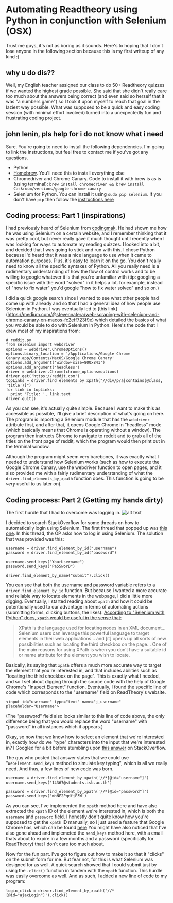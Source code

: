 # Automating Readtheory using Python in conjunction with Selenium (OSX)

Trust me guys, it's not as boring as it sounds. Here's to hoping that I don't lose anyone in the following section because this is my first writeup of any kind :)

## why u do dis??

Well, my English teacher assigned our class to do 50+ Readtheory quizzes if we wanted the highest grade possible. She said that she didn't really care too much about the answers being correct (and even said so herself that it was "a numbers game") so I took it upon myself to reach that goal in the laziest way possible. What was supposed to be a quick and easy coding session (with minimal effort involved) turned into a unexpectedly fun and frustrating coding project. 

## john lenin, pls help for i do not know what i need
Sure. You're going to need to install the following dependencies. I'm going to link the instructions, but feel free to contact me if you've got any questions.
* Python
* [Homebrew](https://brew.sh/). You'll need this to install everything else
* Chromedriver and Chrome Canary. Code to install it with brew is as is (using terminal): ```brew install chromedriver && brew install Caskroom/versions/google-chrome-canary```
* Selenium for Python. You can install it using `sudo pip selenium`. If you don't have `pip` then follow the [instructions here](https://stackoverflow.com/questions/17271319/how-do-i-install-pip-on-macos-or-os-x/18947390#18947390)
 
## Coding process: Part 1 (inspirations)
I had previously heard of Selenium from [codingmak](https://github.com/codingmak). He had shown me how he was using Selenium on a certain website, and I remember thinking that it was pretty cool, but never really gave it much thought until recently when I was looking for ways to automate my reading quizzes. I looked into a bit, and decided that I was going to stick and run with this. I chose Python because I'd heard that it was a nice language to use when it came to automation purposes. Plus, it's easy to learn it on the go. You don't really need to know all the specific syntaxes of Python. All you really need is a rudimentary understanding of how the flow of control works and to be willing to google whatever it is that you're unfamiliar with (tip: googling a specific issue with the word "solved" in it helps a lot. for example, instead of "how to fix water" you'd google "how to fix water solved" and so on.)

I did a quick google search since I wanted to see what other people had come up with already and so that I had a general idea of how people use Selenium in Python. I was eventually led to [this link] (https://medium.com/@stevennatera/web-scraping-with-selenium-and-chrome-canary-on-macos-fc2eff723f9e) which detailed the basics of what you would be able to do with Selenium in Python. 
Here's the code that I drew most of my inspirations from:
```
# reddit.py
from selenium import webdriver
options = webdriver.ChromeOptions()
options.binary_location = '/Applications/Google Chrome Canary.app/Contents/MacOS/Google Chrome Canary'
options.add_argument('window-size=800x841')
options.add_argument('headless')
driver = webdriver.Chrome(chrome_options=options)
driver.get('https://reddit.com')
topLinks = driver.find_elements_by_xpath("//div/p/a[contains(@class, 'title')]")
for link in topLinks:
  print 'Title: ', link.text
driver.quit()
```
As you can see, it's actually quite simple. Because I want to make this as accessible as possible, I'll give a brief description of what's going on here. 
The program is importing a Selenium module that has the `webdriver` attribute first, and after that, it opens Google Chrome in "headless" mode (which basically means that Chrome is operating without a window). The program then instructs Chrome to navigate to reddit and to grab all of the titles on the front page of reddit, which the program would then print out in the terminal window. 

Although the program might seem very barebones, it was exactly what I needed to understand how Selenium works (such as how to execute the Google Chrome Canary, use the webdriver function to open pages, and it also provided me with a fairly rudimentary understanding of what the `driver.find_elements_by_xpath` function does. This function is going to be *very* useful to us later on). 

## Coding process: Part 2 (Getting my hands dirty)

The first hurdle that I had to overcome was logging in. ![alt text](https://i.imgur.com/TAZYffg.png)

I decided to search StackOverflow for some threads on how to automatically login using Selenium. The first thread that popped up was [this one](https://stackoverflow.com/questions/21186327/fill-username-and-password-using-selenium-in-python). In this thread, the OP asks how to log in using Selenium. The solution that was provided was this:
```
username = driver.find_element_by_id("username")
password = driver.find_element_by_id("password")

username.send_keys("YourUsername")
password.send_keys("Pa55worD")

driver.find_element_by_name("submit").click()
```
You can see that both the username and password variable refers to a `driver.find_element_by_id` function. But because I wanted a more accurate and reliable way to locate elements in the webpage, I did a little more digging. Eventually, I started reading about `xpath` and how it could be potentionally used to our advantage in terms of automating actions (submitting forms, clicking buttons, the likes). [According to "Selenium with Python" docs, `xpath` would be useful in the sense that:](https://selenium-python.readthedocs.io/locating-elements.html#locating-by-xpath)

> XPath is the language used for locating nodes in an XML document... Selenium users can leverage this powerful language to target elements in their web applications... and [it] opens up all sorts of new possibilities such as locating the third checkbox on the page... One of the main reasons for using XPath is when you don’t have a suitable id or name attribute for the element you wish to locate.

Basically, its saying that `xpath` offers a much more accurate way to target the element that you're interested in, and that includes abilities such as "locating the third checkbox on the page". This is exactly what I needed, and so I set about digging through the source code with the help of Google Chrome's "Inspect Element" function. Eventually, I found the specific line of code which corresponds to the "username" field on ReadTheory's website.

```<input id="username" type="text" name="j_username" placeholder="Username">```

(The "password" field also looks similar to this line of code above, the only difference being that you would replace the word "username" with "password" in all instances which it appears.)

Okay, so now that we know how to select an element that we're interested in, exactly how do we "type" characters into the input that we're interested in? I Googled for a bit before stumbling upon [this answer](https://stackoverflow.com/a/21186468) on StackOverflow.

The guy who posted that answer states that we could use "`WebElement.send_keys` method to simulate key typing", which is all we really need. And thus, a few lines of new code was born.

```
username = driver.find_element_by_xpath('//*[@id="username"]')
username.send_keys('14367@students.isb.ac.th')

password = driver.find_element_by_xpath('//*[@id="password"]')
password.send_keys('mhNF2PqdfjF3W')
```
As you can see, I've implemented the `xpath` method here and have also extracted the `xpath` ID of the element we're interested in, which is both the `username` and `password` field. I honestly don't quite know how you're supposed to get the `xpath` ID manually, so I just used a feature that Google Chrome has, which can be found [here](https://stackoverflow.com/a/42194160)
You might have also noticed that I've also gone ahead and implemeted the `send_keys` method here, with a email thats about to expire in a few months and a password (specifically for ReadTheory) that I don't care too much about. 

Now for the fun part. I've got to figure out how to make it so that it "clicks" on the submit form for me. But fear not, for this is what Selenium was designed for as well. A quick search showed that I could submit just by using the `.click()` function in tandem with the `xpath` function. This hurdle was easily overcome as well. And as such, I added a new line of code to my program:

```login_click = driver.find_element_by_xpath('//*[@id="ajaxLogin"]').click()```

